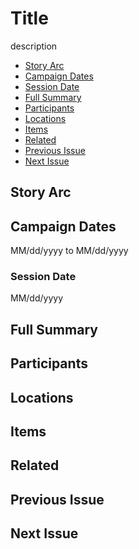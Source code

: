# Title

description

- [Story Arc](#Story%20Arc)
- [Campaign Dates](#Campaign%20Dates)
- [Session Date](#Session%20Date)
- [Full Summary](#Full%20Summary)
- [Participants](#Participants)
- [Locations](#Locations)
- [Items](#Items)
- [Related](#Related)
- [Previous Issue](#Previous%20Issue)
- [Next Issue](#Next%20Issue)

## Story Arc


## Campaign Dates
MM/dd/yyyy to MM/dd/yyyy

### Session Date
MM/dd/yyyy

## Full Summary


## Participants


## Locations


## Items


## Related


## Previous Issue


## Next Issue